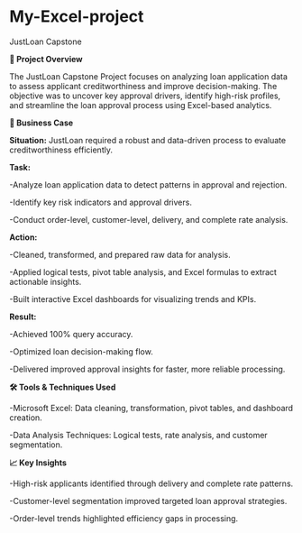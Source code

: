 # My-Excel-project
JustLoan Capstone

**📌 Project Overview**

The JustLoan Capstone Project focuses on analyzing loan application data to assess applicant creditworthiness and improve decision-making. The objective was to uncover key approval drivers, identify high-risk profiles, and streamline the loan approval process using Excel-based analytics.

**🎯 Business Case**

**Situation:**
JustLoan required a robust and data-driven process to evaluate creditworthiness efficiently.

**Task:**

-Analyze loan application data to detect patterns in approval and rejection.

-Identify key risk indicators and approval drivers.

-Conduct order-level, customer-level, delivery, and complete rate analysis.

**Action:**

-Cleaned, transformed, and prepared raw data for analysis.

-Applied logical tests, pivot table analysis, and Excel formulas to extract actionable insights.

-Built interactive Excel dashboards for visualizing trends and KPIs.

**Result:**

-Achieved 100% query accuracy.

-Optimized loan decision-making flow.

-Delivered improved approval insights for faster, more reliable processing.

**🛠 Tools & Techniques Used**

-Microsoft Excel: Data cleaning, transformation, pivot tables, and dashboard creation.

-Data Analysis Techniques: Logical tests, rate analysis, and customer segmentation.

**📈 Key Insights**

-High-risk applicants identified through delivery and complete rate patterns.

-Customer-level segmentation improved targeted loan approval strategies.

-Order-level trends highlighted efficiency gaps in processing.
